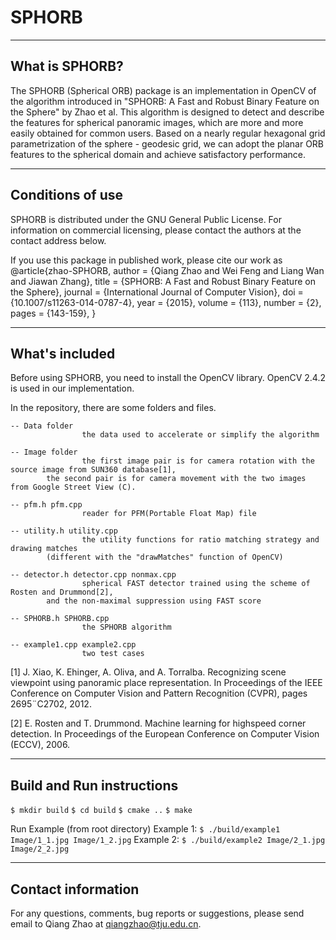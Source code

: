 # SPHORB



----------------
What is SPHORB?
----------------

The SPHORB (Spherical ORB) package is an implementation in OpenCV of the algorithm 
introduced in "SPHORB: A Fast and Robust Binary Feature on the Sphere" by Zhao et al.
This algorithm is designed to detect and describe the features for spherical panoramic 
images, which are more and more easily obtained for common users. Based on a nearly 
regular hexagonal grid parametrization of the sphere - geodesic grid, we can adopt the 
planar ORB features to the spherical domain and achieve satisfactory performance.


-----------------
Conditions of use
-----------------

SPHORB is distributed under the GNU General Public License.  For information on 
commercial licensing, please contact the authors at the contact address below.

If you use this package in published work, please cite our work as
@article{zhao-SPHORB,
    author   = {Qiang Zhao and Wei Feng and Liang Wan and Jiawan Zhang},
    title    = {SPHORB: A Fast and Robust Binary Feature on the Sphere},
    journal  = {International Journal of Computer Vision},
    doi      = {10.1007/s11263-014-0787-4},
    year     = {2015},
    volume   = {113},
    number   = {2},
    pages    = {143-159},
}


---------------
What's included
---------------

Before using SPHORB, you need to install the OpenCV library. 
OpenCV 2.4.2 is used in our implementation.

In the repository, there are some folders and files.
    
    -- Data folder
                    the data used to accelerate or simplify the algorithm

    -- Image folder
                    the first image pair is for camera rotation with the source image from SUN360 database[1], 
            the second pair is for camera movement with the two images from Google Street View (C).

    -- pfm.h pfm.cpp
                    reader for PFM(Portable Float Map) file

    -- utility.h utility.cpp
                    the utility functions for ratio matching strategy and drawing matches
            (different with the "drawMatches" function of OpenCV)

    -- detector.h detector.cpp nonmax.cpp
                    spherical FAST detector trained using the scheme of Rosten and Drummond[2], 
            and the non-maximal suppression using FAST score

    -- SPHORB.h SPHORB.cpp
                    the SPHORB algorithm

    -- example1.cpp example2.cpp
                    two test cases



[1] J. Xiao, K. Ehinger, A. Oliva, and A. Torralba. Recognizing scene viewpoint 
    using panoramic place representation. In Proceedings of the IEEE Conference 
    on Computer Vision and Pattern Recognition (CVPR), pages 2695¨C2702, 2012.

[2] E. Rosten and T. Drummond. Machine learning for highspeed corner detection. 
    In Proceedings of the European Conference on Computer Vision (ECCV), 2006.

---------------
Build and Run instructions
---------------
`$ mkdir build`
`$ cd build`
`$ cmake ..`
`$ make`

Run Example (from root directory) 
Example 1: `$ ./build/example1 Image/1_1.jpg Image/1_2.jpg`
Example 2: `$ ./build/example2 Image/2_1.jpg Image/2_2.jpg`

-------------------
Contact information
-------------------

For any questions, comments, bug reports or suggestions, 
please send email to Qiang Zhao at qiangzhao@tju.edu.cn.

